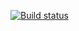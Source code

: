 [![Build status](https://ci.appveyor.com/api/projects/status/1xppadfesiesfd5b/branch/main?svg=true)](https://ci.appveyor.com/project/ValeriyaPanaetova/bdd/branch/main)